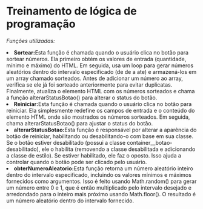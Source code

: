 <h1>Treinamento de lógica de programação</h1>

<em>Funções utilizadas:</em>
<td>
<li><strong>Sortear:</strong><span>Esta função é chamada quando o usuário clica no botão para sortear números. Ela primeiro obtém os valores de entrada (quantidade, mínimo e máximo) do HTML. Em seguida, usa um loop para gerar números aleatórios dentro do intervalo especificado (de de a ate) e armazená-los em um array chamado sorteados. Antes de adicionar um número ao array, verifica se ele já foi sorteado anteriormente para evitar duplicatas. Finalmente, atualiza o elemento HTML com os números sorteados e chama a função alterarStatusBotao() para alterar o status do botão.</span></li>

<li><strong>Reiniciar:</strong><span>Esta função é chamada quando o usuário clica no botão para reiniciar. Ela simplesmente redefine os campos de entrada e o conteúdo do elemento HTML onde são mostrados os números sorteados. Em seguida, chama alterarStatusBotao() para ajustar o status do botão.</span></li>

<li><strong>alterarStatusBotao:</strong><span>Esta função é responsável por alterar a aparência do botão de reiniciar, habilitando ou desabilitando-o com base em sua classe. Se o botão estiver desabilitado (possui a classe container__botao-desabilitado), ele o habilita (removendo a classe desabilitada e adicionando a classe de estilo). Se estiver habilitado, ele faz o oposto. Isso ajuda a controlar quando o botão pode ser clicado pelo usuário.</span></li>

<li><strong>obterNumeroAleatorio:</strong><span>Esta função retorna um número aleatório inteiro dentro do intervalo especificado, incluindo os valores mínimos e máximos fornecidos como argumentos. Isso é feito usando Math.random() para gerar um número entre 0 e 1, que é então multiplicado pelo intervalo desejado e arredondado para o inteiro mais próximo usando Math.floor(). O resultado é um número aleatório dentro do intervalo fornecido.</span></li>

</td>
